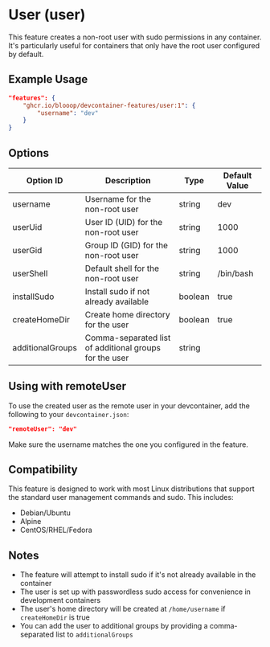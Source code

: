 # User (user)

This feature creates a non-root user with sudo permissions in any container. It's particularly useful for containers that only have the root user configured by default.

## Example Usage

```json
"features": {
    "ghcr.io/blooop/devcontainer-features/user:1": {
        "username": "dev"
    }
}
```

## Options

| Option ID | Description | Type | Default Value |
|-----|-----|-----|-----|
| username | Username for the non-root user | string | dev |
| userUid | User ID (UID) for the non-root user | string | 1000 |
| userGid | Group ID (GID) for the non-root user | string | 1000 |
| userShell | Default shell for the non-root user | string | /bin/bash |
| installSudo | Install sudo if not already available | boolean | true |
| createHomeDir | Create home directory for the user | boolean | true |
| additionalGroups | Comma-separated list of additional groups for the user | string | |

## Using with remoteUser

To use the created user as the remote user in your devcontainer, add the following to your `devcontainer.json`:

```json
"remoteUser": "dev"
```

Make sure the username matches the one you configured in the feature.

## Compatibility

This feature is designed to work with most Linux distributions that support the standard user management commands and sudo. This includes:
- Debian/Ubuntu
- Alpine
- CentOS/RHEL/Fedora

## Notes

- The feature will attempt to install sudo if it's not already available in the container
- The user is set up with passwordless sudo access for convenience in development containers
- The user's home directory will be created at `/home/username` if `createHomeDir` is true
- You can add the user to additional groups by providing a comma-separated list to `additionalGroups`

